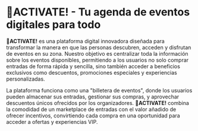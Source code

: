 # 🚀ACTIVATE! - Tu agenda de eventos digitales para todo

**🚀ACTIVATE!** es una plataforma digital innovadora diseñada para transformar la manera en que las personas descubren, acceden y disfrutan de eventos en su zona. Nuestro objetivo es centralizar toda la información sobre los eventos disponibles, permitiendo a los usuarios no solo comprar entradas de forma rápida y sencilla, sino también acceder a beneficios exclusivos como descuentos, promociones especiales y experiencias personalizadas.

La plataforma funciona como una "billetera de eventos", donde los usuarios pueden almacenar sus entradas, gestionar sus compras, y aprovechar descuentos únicos ofrecidos por los organizadores. **🚀ACTIVATE!** combina la comodidad de un marketplace de entradas con el valor añadido de ofrecer incentivos, convirtiendo cada compra en una oportunidad para acceder a ofertas y experiencias VIP.

